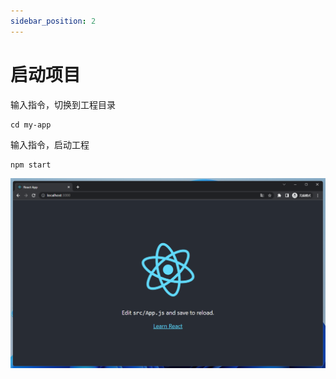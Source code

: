 ```yaml
---
sidebar_position: 2
---
```


# 启动项目

输入指令，切换到工程目录

```
cd my-app
```

输入指令，启动工程

```
npm start
```

![启动成功](./started_react.png)
